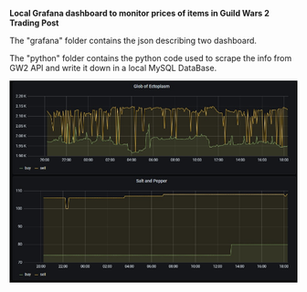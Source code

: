 **Local Grafana dashboard to monitor prices of items in Guild Wars 2 Trading Post**

The "grafana" folder contains the json describing two dashboard.

The "python" folder contains the python code used to scrape the info from GW2 API and write it down in a local MySQL DataBase.

![Dashboard](/dashboard.jpg)
